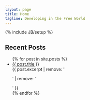 ```yaml
---
layout: page
title: Home
tagline: Developing in the Free World
---
```

{% include JB/setup %}

## Recent Posts
<ul>
  {% for post in site.posts %}
    <li>
      <a href="{{ post.url }}">{{ post.title }}</a> <br>
        {{ post.excerpt | remove: '<p>' | remove: '</p>' }}
    </li>
  {% endfor %}
</ul>

<br><br>

